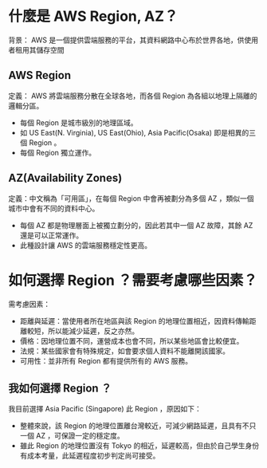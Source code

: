 # 什麼是 AWS Region, AZ？
背景： AWS 是一個提供雲端服務的平台，其資料網路中心布於世界各地，供使用者租用其儲存空間
## AWS Region
定義： AWS 將雲端服務分散在全球各地，而各個 Region 為各組以地理上隔離的邏輯分區。
- 每個 Region 是城市級別的地理區域。
- 如 US East(N. Virginia), US East(Ohio), Asia Pacific(Osaka) 即是相異的三個 Region 。
- 每個 Region 獨立運作。
## AZ(Availability Zones)
定義：中文稱為「可用區」，在每個 Region 中會再被劃分為多個 AZ ，類似一個城市中會有不同的資料中心。
- 每個 AZ 都是物理層面上被獨立劃分的，因此若其中一個 AZ 故障，其餘 AZ 還是可以正常運作。
- 此種設計讓 AWS 的雲端服務穩定性更高。
# 如何選擇 Region ？需要考慮哪些因素？
需考慮因素：
- 距離與延遲：當使用者所在地區與該 Region 的地理位置相近，因資料傳輸距離較短，所以能減少延遲，反之亦然。
- 價格：因地理位置不同，運營成本也會不同，所以某些地區會比較便宜。
- 法規：某些國家會有特殊規定，如會要求個人資料不能離開該國家。
- 可用性：並非所有 Region 都有提供所有的 AWS 服務。
## 我如何選擇 Region ？
我目前選擇 Asia Pacific (Singapore) 此 Region ，原因如下：
- 整體來說，該 Region 的地理位置離台灣較近，可減少網路延遲，且具有不只一個 AZ ，可保證一定的穩定度。
- 雖此 Region 的地理位置沒有 Tokyo 的相近，延遲較高，但由於自己學生身份有成本考量，此延遲程度初步判定尚可接受。